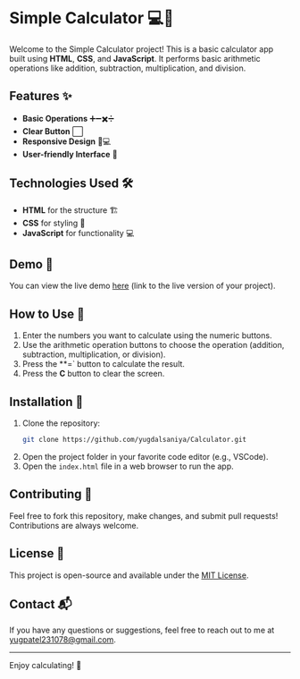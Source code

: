 # Simple Calculator 💻🔢

Welcome to the Simple Calculator project! This is a basic calculator app built using **HTML**, **CSS**, and **JavaScript**. It performs basic arithmetic operations like addition, subtraction, multiplication, and division.

## Features ✨
- **Basic Operations** ➕➖✖️➗
- **Clear Button** ⬜
- **Responsive Design** 📱💻
- **User-friendly Interface** 🎨

## Technologies Used 🛠️
- **HTML** for the structure 🏗️
- **CSS** for styling 🎨
- **JavaScript** for functionality 💻

## Demo 🎥
You can view the live demo [here](https://yugdalsaniya.github.io/Calculator/) (link to the live version of your project).

## How to Use 🔧
1. Enter the numbers you want to calculate using the numeric buttons.
2. Use the arithmetic operation buttons to choose the operation (addition, subtraction, multiplication, or division).
3. Press the **=` button to calculate the result.
4. Press the **C** button to clear the screen.

## Installation 💾

1. Clone the repository:
    ```bash
    git clone https://github.com/yugdalsaniya/Calculator.git
    ```
2. Open the project folder in your favorite code editor (e.g., VSCode).
3. Open the `index.html` file in a web browser to run the app.

## Contributing 🤝
Feel free to fork this repository, make changes, and submit pull requests! Contributions are always welcome. 

## License 📝
This project is open-source and available under the [MIT License](LICENSE).

## Contact 📬
If you have any questions or suggestions, feel free to reach out to me at [yugpatel231078@gmail.com](mailto:yugpatel231078@gmail.com).

---

Enjoy calculating! 🎉
